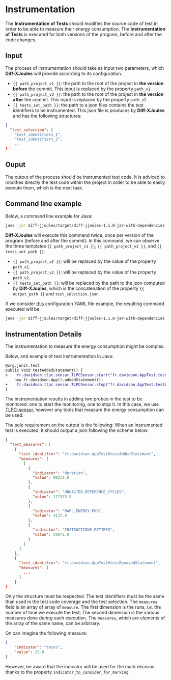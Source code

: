 # Instrumentation

The **Instrumentation of Tests** should modifies the source code of test in order to be able to measure their energy consumption.
The **Instrumentation of Tests** is executed for both versions of the program, before and after the code changes.

## Input

The process of instrumentation should take as input two parameters, which **Diff-XJoules** will provide according to its configuration.

- `{{ path_project_v1 }}`: the path to the root of the project in **the version before** the commit. This input is replaced by the property `path_v1`.
- `{{ path_project_v2 }}`: the path to the root of the project in **the version after** the commit. This input is replaced by the property `path_v2`.
- `{{ tests_set_path }}`: the path to a json files contains the test identifiers to be instrumented. This json file is produces by **Diff-XJoules** and has the following structures:

```json
{
  "test_selection": [
    "test_identifiers_1",
    "test_identifiers_2",
    ...
}
```

## Ouput

The output of the process should be instrumented test code.
It is adviced to modifies directly the test code within the project in order to be able to easily execute them, which is the next task.

## Command line example

Below, a command line example for Java:

```sh
java -jar diff-jjoules/target/diff-jjoules-1.1.0-jar-with-dependencies.jar --path-to-project-v1 {{ path_project_v1 }} --path-to-project-v2 {{ path_project_v2 }} --task TEST_INSTRUMENTATION --tests-set {{ tests_set_path }}
```

**Diff-XJoules** will execute this command twice, once per version of the program (before and after the commit).
In this command, we can observe the three templates `{{ path_project_v1 }}`, `{{ path_project_v2 }}`, and `{{ tests_set_path }}`.
- `{{ path_project_v1 }}`: will be replaced by the value of the property `path_v1`.
- `{{ path_project_v2 }}`: will be replaced by the value of the property `path_v2`.
- `{{ tests_set_path }}`: will be replaced by the path to the json computed by **Diff-XJoules**, which is the concatenation of the property `{{ output_path }}` and `test_selection.json`.

If we consider [this](https://github.com/davidson-consulting/diff-xjoules/blob/main/test_resources/configuration_file_example.yaml) configuration YAML file example, the resulting command executed will be:

```sh
java -jar diff-jjoules/target/diff-jjoules-1.1.0-jar-with-dependencies.jar --path-to-project-v1 diff-jjoules/src/test/resources/diff-jjoules-toy-java-project --path-to-project-v2 diff-jjoules/src/test/resources/diff-jjoules-toy-java-project-v2 --task TEST_INSTRUMENTATION --tests-set target/test_selection.json
```

## Instrumentation Details

The instrumentation to measure the energy consumption might be complex.

Below, and example of test instrumentation in Java:

```diff
@org.junit.Test
public void testAddedStatement() {
+    fr.davidson.tlpc.sensor.TLPCSensor.start("fr.davidson.AppTest.testAddedStatement");
    new fr.davidson.App().addedStatement();
+    fr.davidson.tlpc.sensor.TLPCSensor.stop("fr.davidson.AppTest.testAddedStatement");
}
```

The instrumentation results in adding two probes in the test to be monitored: one to start the monitoring, one to stop it.
In this case, we use [TLPC-sensor](https://github.com/davidson-consulting/tlpc-sensor), however any tools that measure the energy consumption can be used.

The sole requirement on the output is the following:
When an instrumented test is executed, it should output a json following the scheme below:

```json
{
  "test_measures": [
    {
      "test_identifier": "fr.davidson.AppTest#testAddedStatement",
      "measures": [
        [
          {
            "indicator": "duration",
            "value": 99231.0
          },
          {
            "indicator": "UNHALTED_REFERENCE_CYCLES",
            "value": 177375.0
          },
          {
            "indicator": "RAPL_ENERGY_PKG",
            "value": 4137.0
          },
          {
            "indicator": "INSTRUCTIONS_RETIRED",
            "value": 59071.0
          }
        ]
      ]
    },
    {
      "test_identifier": "fr.davidson.AppTest#testRemovedStatement",
      "measures": [
        ...
      ]
    }
}
```

Only the structure must be respected.
The test identifiers must be the same than used in the test code coverage and the test selection.
The `measures` field is an array of array of `measure`.
The first dimension is the runs, _i.e._ the number of time we execute the test;
The second dimension is the various measures done during each execution.
The `measures`, which are elements of the array of the same name, can be arbitrary.

On can imagine the following measure:
```json
{
    "indicator": "tacos",
    "value": 23.0
}
```

However, be aware that the indicator will be used for the mark decision thanks to the property `indicator_to_consider_for_marking`.
